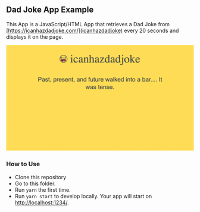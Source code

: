 ## Dad Joke App Example

This App is a JavaScript/HTML App that retrieves a Dad Joke from
[https://icanhazdadjoke.com/](icanhazdadjoke) every 20 seconds and displays it on the page.

![Dad Joke App](../../docs/assets/img/dad-joke-app.png)

### How to Use

- Clone this repository
- Go to this folder.
- Run `yarn` the first time.
- Run `yarn start` to develop locally. Your app will start on
  [http://localhost:1234/](http://localhost:1234/).
